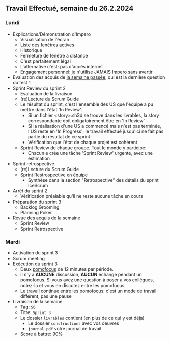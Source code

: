 ## Travail Effectué, semaine du 26.2.2024

### Lundi 

- Explications/Démonstration d'Impero
  - Visualisation de l'écran
  - Liste des fenêtres actives
  - Historique
  - Fermeture de fenêtre à distance
  - C'est parfaitement légal
  - L'alternative c'est: pas d'accès internet
  - Engagement personnel: je n'utilise JAMAIS Impero sans avertir
- Evaluation des acquis de [la semaine passée](2024-08.md), qui est la dernière question du test 1
- Sprint Review du sprint 2
  - Evaluation de la livraison
  - (re)Lecture du Scrum Guide
  - Le résultat du sprint, c'est l'ensemble des US que l'équipe a pu mettre dans l'état 'In Review'.
    - Si un fichier \<story>.sh3d se trouve dans les livrables, la story correspondante doit obligatoirement être en 'In Review'
    - Si la réalisation d'une US a commencé mais n'est pas terminée, l'US reste en 'In Progress'; le travail effectué jusqu'ici ne fait pas partie du résultat de ce sprint
    - Vérification que l'état de chaque projet est cohérent
  - Sprint Review de chaque groupe. Tout le monde y participe:
    - Chacun·e crée une tâche 'Sprint Review' urgente, avec une estimation
- Sprint retrospective
  - (re)Lecture du Scrum Guide
  - Sprint Restrospective en équipe
    - Synthèse dans la section "Retrospective" des détails du sprint IceScrum
- Arrêt du sprint 2
  - Vérification préalable qu'il ne reste aucune tâche en cours
- Préparation du sprint 3
  - Backlog Grooming
  - Planning Poker
- Revue des acquis de la semaine
  - Sprint Review
  - Sprint Retrospective

### Mardi 

- Activation du sprint 3
- Scrum meeting
- Exécution du sprint 3 
  - Deux [pomofocus](https://pomofocus.io/) de 12 minutes par période. 
  - Il n'y a **AUCUNE** discussion, **AUCUN** échange pendant un pomofocus. Si vous avez une question à poser à vos collègues, notez-la et vous en discutez entre les pomofocus.
  - Le travail continue entre les pomofocus: c'est un mode de travail différent, pas une pause
- Livraison de la semaine
  - Tag: `S6`
  - Titre: `Sprint 3` 
  - Le dossier `livrables` contient (en plus de ce qui y est déjà)
    - Le dossier `constructions` avec vos oeuvres
    - `journal.pdf` votre journal de travail
  - Score à battre: 90%
